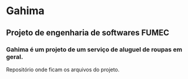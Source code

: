# Gahima

## Projeto de engenharia de softwares FUMEC

### Gahima é um projeto de um serviço de aluguel de roupas em geral.

Repositório onde ficam os arquivos do projeto.

